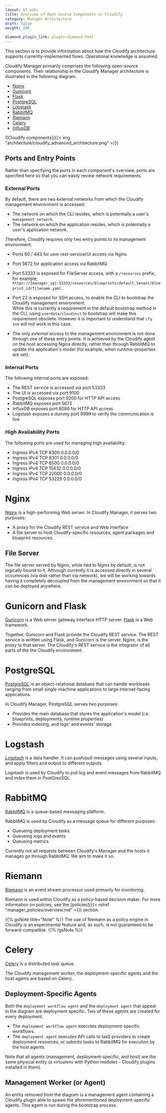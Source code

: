```yaml
---
layout: bt_wiki
title: Overview of Open Source Components in Cloudify
category: Manager Architecture
draft: false
weight: 200

diamond_plugin_link: plugin-diamond.html
---
```


This section is to provide information about how the Cloudify architecture supports currently-implemented flows. Operational knowledge is assumed.


Cloudify Manager primarily comprises the following open-source components. Their relationship in the Cloudify Manager architecture is illustrated in the following diagram.

* [Nginx](#nginx)
* [Gunicorn](#gunicorn-and-flask)
* [Flask](#gunicorn-and-flask)
* [PostgreSQL](#postgresql)
* [Logstash](#logstash)
* [RabbitMQ](#rabbitmq)
* [Riemann](#riemann)
* [Celery](#celery)
* [InfluxDB](#influxdb-and-grafana)

![Cloudify components]({{< img "architecture/cloudify_advanced_architecture.png" >}})

## Ports and Entry Points

Rather than specifying the ports in each component's overview, ports are specified here so that you can easily review network requirements.

### External Ports

By default, there are two external networks from which the Cloudify management environment is accessed:

* The network on which the CLI resides, which is potentially a user's `management network`.
* The network on which the application resides, which is potentially a user's application network.

Therefore, Cloudify requires only two entry points to its management environment:

* Ports 80 / 443 for user rest-service/UI access via Nginx

* Port 5672 for application access via RabbitMQ

* Port 53333 is exposed for FileServer access, with a `/resources` prefix, for example, `https://{manager_ip}:53333/resources/blueprints/default_tenant/blueprint_id/filename.yaml`.
* Port 22 is exposed for SSH access, to enable the CLI to bootstrap the Cloudify management environment.  
  While this is currently a requirement in the default bootstrap method in the CLI, using `userdata/cloudinit` to bootstrap will make this requirement obsolete. However it is important to understand that `cfy ssh` will not work in this case.
* The only _external_ access to the management environment is not done through one of these entry points. It is achieved by the Cloudify agent on the host accessing Nginx directly, rather than through RabbitMQ to update the application's model (for example, when runtime-properties are set). 

### Internal Ports

The following internal ports are exposed:

* The REST service is accessed via port 53333
* The UI is accessed via port 9100
* PostgreSQL exposes port 9200 for HTTP API access
* RabbitMQ exposes port 5672
* InfluxDB exposes port 8086 for HTTP API access
* Logstash exposes a dummy port 9999 to verify the communication is live

### High Availability Ports

The following ports are used for managing high availability:

*  Ingress    IPv4    TCP     8300   0.0.0.0/0
*  Ingress    IPv4    TCP     8301   0.0.0.0/0
*  Ingress    IPv4    TCP     8500   0.0.0.0/0
*  Ingress    IPv4    TCP    15432   0.0.0.0/0
*  Ingress    IPv4    TCP    22000   0.0.0.0/0
*  Ingress    IPv4    TCP    53229   0.0.0.0/0

# Nginx

[Nginx](http://nginx.com/) is a high-performing Web server. In Cloudify Manager, it serves two purposes:

* A proxy for the Cloudify REST service and Web interface
* A file server to host Cloudify-specific resources, agent packages and blueprint resources.

## File Server

The file server served by Nginx, while tied to Nginx by default, is not logically bound to it. Although currently it is accessed directly in several occurences (via disk rather than via network), we will be working towards having it completely decoupled from the management environment so that it can be deployed anywhere.

# Gunicorn and Flask

[Gunicorn](http://gunicorn.org/) is a Web server gateway interface HTTP server. [Flask](http://flask.pocoo.org/) is a Web framework.

Together, Gunicorn and Flask provide the Cloudify REST service. The REST service is written using Flask, and Gunicorn is the server. Nginx, is the proxy to that server.
The Cloudify's REST service is the integrator of all parts of the the Cloudify environment.

# PostgreSQL

[PostgreSQL](https://www.postgresql.org/) is an object-relational database that can handle workloads ranging from small single-machine applications to large Internet-facing applications.

In Cloudify Manager, PostgreSQL serves two purposes:

* Provides the main database that stores the application's model (i.e. blueprints, deployments, runtime properties)
* Provides indexing, and logs' and events' storage

# Logstash

[Logstash](https://www.elastic.co/products/logstash) is a data handler. It can push/pull messages using several inputs, and apply filters and output to different outputs.

Logstash is used by Cloudify to pull log and event messages from RabbitMQ and index them in PostGresSQL.

# RabbitMQ

[RabbitMQ](http://www.rabbitmq.com/) is a queue-based messaging platform.

RabbitMQ is used by Cloudify as a message queue for different purposes:

* Queueing deployment tasks
* Queueing logs and events
* Queueing metrics

Currently not all requests between Cloudify's Manager and the hosts it manages go through RabbitMQ. We aim to make it so.

# Riemann

[Riemann](http://riemann.io/) is an event stream processor used primarily for monitoring.

Riemann is used within Cloudify as a policy-based decision maker. For more information on policies, see the [policies]({{< relref "manager_policies/overview.md" >}}) section.

{{% gsNote title="Note" %}}
The use of Riemann as a policy engine in Cloudify is an experimental feature and, as such, is not guaranteed to be forward-compatible. 
{{% /gsNote %}}

# Celery

[Celery](http://www.celeryproject.org/) is a distributed task queue.

The Cloudify management worker, the deployment-specific agents and the host agents are based on Celery.

## Deployment-Specific Agents

Both the `deployment workflow agent` and the `deployment agent` that appear in the diagram are deployment specific. Two of these agents are created for every deployment.

* The `deployment workflow agent` executes deployment-specific workflows.
* The `deployment agent` executes API calls to IaaS providers to create deployment resources, or submits tasks to RabbitMQ for execution by the host agents.

Note that all agents (management, deployment-specific, and host) are the same physical entity (a virtualenv with Python modules - Cloudify plugins installed in them).

## Management Worker (or Agent)

An entity removed from the diagram is a management agent containing a Cloudify plugin able to spawn the aforementioned deployment-specific agents. This agent is run during the bootstrap process.

